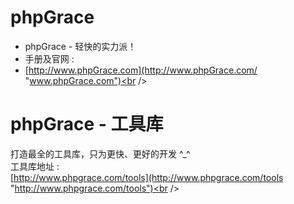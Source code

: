 # phpGrace
- phpGrace - 轻快的实力派！<br />
- 手册及官网 : <br />
- [http://www.phpGrace.com](http://www.phpGrace.com/ "www.phpGrace.com")<br />

# phpGrace - 工具库
打造最全的工具库，只为更快、更好的开发 ^_^<br />
工具库地址 :<br />
[http://www.phpgrace.com/tools](http://www.phpgrace.com/tools "http://www.phpgrace.com/tools")<br />